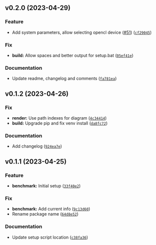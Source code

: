 <!--next-version-placeholder-->

## v0.2.0 (2023-04-29)
### Feature
* Add system parameters, allow selecting opencl device ([#51](https://github.com/beatreichenbach/realflare/issues/51)) ([`cf29045`](https://github.com/beatreichenbach/realflare/commit/cf29045f9068556e1d05efc733d6b0d84c050eea))

### Fix
* **build:** Allow spaces and better output for setup.bat ([`05ef41e`](https://github.com/beatreichenbach/realflare/commit/05ef41e8a0f23d61abe8cfbae2267ef4740c787b))

### Documentation
* Update readme, changelog and comments ([`fa781ea`](https://github.com/beatreichenbach/realflare/commit/fa781ea0299dbbdc6c4a14348af8cc852ec2a51a))

## v0.1.2 (2023-04-26)
### Fix
* **render:** Use path indexes for diagram ([`4c34414`](https://github.com/beatreichenbach/realflare/commit/4c344147f660be01f11eef99fb98d52709f0276f))
* **build:** Upgrade pip and fix venv install ([`da8fc72`](https://github.com/beatreichenbach/realflare/commit/da8fc7258b31ed937cded88ae0687b530aec4578))

### Documentation
* Add changelog ([`924ea7e`](https://github.com/beatreichenbach/realflare/commit/924ea7e7c0740706249382f1435b720f6c56a978))

## v0.1.1 (2023-04-25)
### Feature
* **benchmark:** Initial setup ([`33f40e2`](https://github.com/beatreichenbach/realflare/commit/33f40e29fa03e7460a860bde7cde86287b657378))

### Fix
* **benchmark:** Add current info ([`9c13d60`](https://github.com/beatreichenbach/realflare/commit/9c13d60a3b3dde785c44f9dfb1a40d63f8528d83))
* Rename package name ([`64d8e52`](https://github.com/beatreichenbach/realflare/commit/64d8e52dfb671f6e7b5286c323822d7309b0cb41))

### Documentation
* Update setup script location ([`c38fa36`](https://github.com/beatreichenbach/realflare/commit/c38fa36343f883114043e3fabd2191b24b4193bf))
